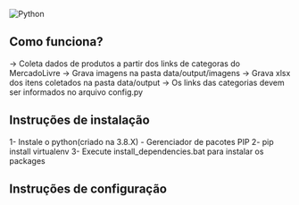 ![Python](https://img.shields.io/badge/python-3670A0?style=for-the-badge&logo=python&logoColor=ffdd54)

## Como funciona?

-> Coleta dados de produtos a partir dos links de categoras do MercadoLivre
-> Grava imagens na pasta data/output/imagens
-> Grava xlsx dos itens coletados na pasta data/output
-> Os links das categorias devem ser informados no arquivo config.py

## Instruções de instalação

1- Instale o python(criado na  3.8.X) - Gerenciador de pacotes PIP
2- pip install virtualenv
3- Execute install_dependencies.bat para instalar os packages

## Instruções de configuração


